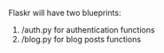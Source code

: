Flaskr will have two blueprints:

1. /auth.py for authentication functions
1. /blog.py for blog posts functions
